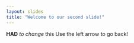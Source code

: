 ```yaml
---
layout: slides
title: "Welcome to our second slide!"
---
```

**HAD** *to change* this
Use the left arrow to go back!

